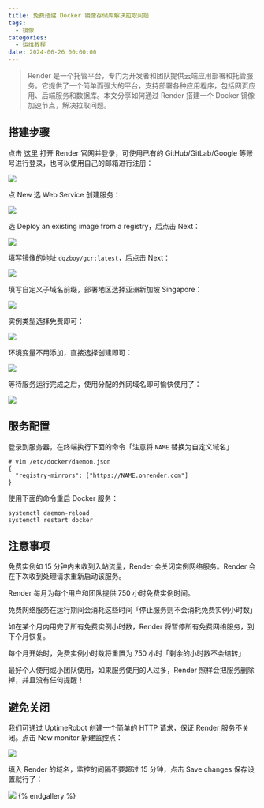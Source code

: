 ```yaml
---
title: 免费搭建 Docker 镜像存储库解决拉取问题
tags:
  - 镜像
categories:
  - 运维教程
date: 2024-06-26 00:00:00
---
```


> Render 是一个托管平台，专门为开发者和团队提供云端应用部署和托管服务。它提供了一个简单而强大的平台，支持部署各种应用程序，包括网页应用、后端服务和数据库。本文分享如何通过 Render 搭建一个 Docker 镜像加速节点，解决拉取问题。

<!-- more -->

## 搭建步骤

点击 [这里](https://dashboard.render.com/) 打开 Render 官网并登录，可使用已有的 GitHub/GitLab/Google 等账号进行登录，也可以使用自己的邮箱进行注册：

![](https://cdn.dusays.com/2024/06/721-1.jpg)

点 New 选 Web Service 创建服务：

![](https://cdn.dusays.com/2024/06/721-2.jpg)

选 Deploy an existing image from a registry，后点击 Next：

![](https://cdn.dusays.com/2024/06/721-3.jpg)

填写镜像的地址 `dqzboy/gcr:latest`，后点击 Next：

![](https://cdn.dusays.com/2024/06/721-4.jpg)

填写自定义子域名前缀，部署地区选择亚洲新加坡 Singapore：

![](https://cdn.dusays.com/2024/06/721-5.jpg)

实例类型选择免费即可：

![](https://cdn.dusays.com/2024/06/721-6.jpg)

环境变量不用添加，直接选择创建即可：

![](https://cdn.dusays.com/2024/06/721-7.jpg)

等待服务运行完成之后，使用分配的外网域名即可愉快使用了：

![](https://cdn.dusays.com/2024/06/721-8.jpg)

## 服务配置

登录到服务器，在终端执行下面的命令「注意将 `NAME` 替换为自定义域名」

```
# vim /etc/docker/daemon.json
{
  "registry-mirrors": ["https://NAME.onrender.com"]
}
```

使用下面的命令重启 Docker 服务：

```
systemctl daemon-reload
systemctl restart docker
```

## 注意事项

免费实例如 15 分钟内未收到入站流量，Render 会关闭实例网络服务。Render 会在下次收到处理请求重新启动该服务。

Render 每月为每个用户和团队提供 750 小时免费实例时间。

免费网络服务在运行期间会消耗这些时间「停止服务则不会消耗免费实例小时数」

如在某个月内用完了所有免费实例小时数，Render 将暂停所有免费网络服务，到下个月恢复。

每个月开始时，免费实例小时数将重置为 750 小时「剩余的小时数不会结转」

最好个人使用或小团队使用，如果服务使用的人过多，Render 照样会把服务删除掉，并且没有任何提醒！

## 避免关闭

我们可通过 UptimeRobot 创建一个简单的 HTTP 请求，保证 Render 服务不关闭。点击 New monitor 新建监控点：

![](https://cdn.dusays.com/2024/06/721-9.jpg)

填入 Render 的域名，监控的间隔不要超过 15 分钟，点击 Save changes 保存设置就行了：

![](https://cdn.dusays.com/2024/06/721-10.jpg)
{% endgallery %}